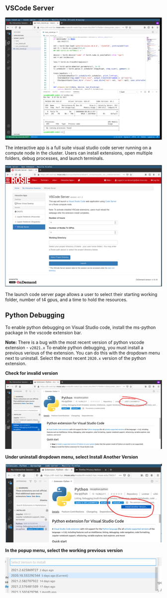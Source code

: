 ## VSCode Server

![Example](../_images/code_example.png)

The interactive app is a full suite visual studio code server running on a compute node in the cluster. Users can install extensions, open multiple folders, debug processes, and launch terminals.

![Interactive App](../_images/code_form.png)

The launch code server page allows a user to select their starting working folder, number of t4 gpus, and a time to hold the resources.

## Python Debugging

To enable python debugging on Visual Studio code, install the ms-python package in the vscode extension bar.

**Note:** There is a bug with the most recent version of python vscode extension - `v2021.x` To enable python debugging, you must install a previous verious of the extension. You can do this with the dropdown menu next to uninstall. Select the most recent `2020.x` version of the python extension.

**Check for invalid version**

![Version Check](../_images/code_python_wrongversion.png)

**Under uninstall dropdown menu, select Install Another Version**

![Select Write Version](../_images/code_otherversion.png)

**In the popup menu, select the working previous version**

![Something](../_images/code_version.png)
